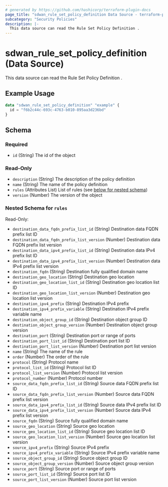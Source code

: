 ```yaml
---
# generated by https://github.com/hashicorp/terraform-plugin-docs
page_title: "sdwan_rule_set_policy_definition Data Source - terraform-provider-sdwan"
subcategory: "Security Policies"
description: |-
  This data source can read the Rule Set Policy Definition .
---
```


# sdwan_rule_set_policy_definition (Data Source)

This data source can read the Rule Set Policy Definition .

## Example Usage

```terraform
data "sdwan_rule_set_policy_definition" "example" {
  id = "f6b2c44c-693c-4763-b010-895aa3d236bd"
}
```

<!-- schema generated by tfplugindocs -->
## Schema

### Required

- `id` (String) The id of the object

### Read-Only

- `description` (String) The description of the policy definition
- `name` (String) The name of the policy definition
- `rules` (Attributes List) List of rules (see [below for nested schema](#nestedatt--rules))
- `version` (Number) The version of the object

<a id="nestedatt--rules"></a>
### Nested Schema for `rules`

Read-Only:

- `destination_data_fqdn_prefix_list_id` (String) Destination data FQDN prefix list ID
- `destination_data_fqdn_prefix_list_version` (Number) Destination data FQDN prefix list version
- `destination_data_ipv4_prefix_list_id` (String) Destination data IPv4 prefix list ID
- `destination_data_ipv4_prefix_list_version` (Number) Destination data IPv4 prefix list version
- `destination_fqdn` (String) Destination fully qualified domain name
- `destination_geo_location` (String) Destination geo location
- `destination_geo_location_list_id` (String) Destination geo location list ID
- `destination_geo_location_list_version` (Number) Destination geo location list version
- `destination_ipv4_prefix` (String) Destination IPv4 prefix
- `destination_ipv4_prefix_variable` (String) Destination IPv4 prefix variable name
- `destination_object_group_id` (String) Destination object group ID
- `destination_object_group_version` (Number) Destination object group version
- `destination_port` (String) Destination port or range of ports
- `destination_port_list_id` (String) Destination port list ID
- `destination_port_list_version` (Number) Destination port list version
- `name` (String) The name of the rule
- `order` (Number) The order of the rule
- `protocol` (String) Protocol name
- `protocol_list_id` (String) Protocol list ID
- `protocol_list_version` (Number) Protocol list version
- `protocol_number` (Number) Protocol number
- `source_data_fqdn_prefix_list_id` (String) Source data FQDN prefix list ID
- `source_data_fqdn_prefix_list_version` (Number) Source data FQDN prefix list version
- `source_data_ipv4_prefix_list_id` (String) Source data IPv4 prefix list ID
- `source_data_ipv4_prefix_list_version` (Number) Source data IPv4 prefix list version
- `source_fqdn` (String) Source fully qualified domain name
- `source_geo_location` (String) Source geo location
- `source_geo_location_list_id` (String) Source geo location list ID
- `source_geo_location_list_version` (Number) Source geo location list version
- `source_ipv4_prefix` (String) Source IPv4 prefix
- `source_ipv4_prefix_variable` (String) Source IPv4 prefix variable name
- `source_object_group_id` (String) Source object group ID
- `source_object_group_version` (Number) Source object group version
- `source_port` (String) Source port or range of ports
- `source_port_list_id` (String) Source port list ID
- `source_port_list_version` (Number) Source port list version
